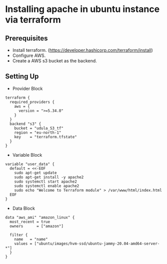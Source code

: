 # Installing apache in ubuntu instance via terraform

## Prerequisites

- Install terraform. (https://developer.hashicorp.com/terraform/install)
- Configure AWS.
- Create a AWS s3 bucket as the backend.

## Setting Up

- Provider Block
```hcl
terraform {
  required_providers {
    aws = {
      version = ">=5.34.0"
    }
  }
  backend "s3" {
    bucket = "udula_S3_tf"
    region = "eu-north-1"
    key    = "terraform.tfstate"
  }
}
```
- Variable Block
```hcl
variable "user_data" {
  default = <<-EOF
    sudo apt-get update
    sudo apt-get install -y apache2
    sudo systemctl start apache2
    sudo systemctl enable apache2
    sudo echo "Welcome to Terraform module" > /var/www/html/index.html
  EOF
}
```

- Data Block
```hcl
data "aws_ami" "amazon_linux" {
  most_recent = true
  owners      = ["amazon"]

  filter {
    name   = "name"
    values = ["ubuntu/images/hvm-ssd/ubuntu-jammy-20.04-amd64-server-*"]
  }
}
```
